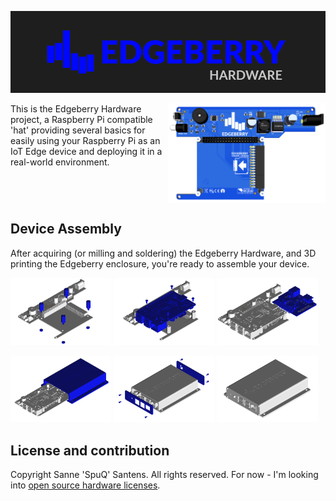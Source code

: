 ![Edgeberry banner](documentation/Edgeberry_banner.png)

<img src="documentation/Edgeberry_rev1-2_rendering.png" align="right" width="50%"/>
This is the Edgeberry Hardware project, a Raspberry Pi compatible 'hat' providing several basics for easily using your Raspberry Pi as an IoT Edge device and deploying it in a real-world environment.

<br clear="right"/>

## Device Assembly
After acquiring (or milling and soldering) the Edgeberry Hardware, and 3D printing the Edgeberry enclosure, you're ready to assemble your device.

<p float="left">
  <img src="documentation/Edgeberry_assembly_1.png" width="32%" />
  <img src="documentation/Edgeberry_assembly_2.png" width="32%" />
  <img src="documentation/Edgeberry_assembly_3.png" width="32%" />
</p>
<p float="left">
</p>
<p float="left">
  <img src="documentation/Edgeberry_assembly_4.png" width="32%" />
  <img src="documentation/Edgeberry_assembly_5.png" width="32%" />
  <img src="documentation/Edgeberry_assembly_6.png" width="32%" />
</p>

## License and contribution
Copyright Sanne 'SpuQ' Santens. All rights reserved. For now - I'm looking into [open source hardware licenses](https://www.oshwa.org/).